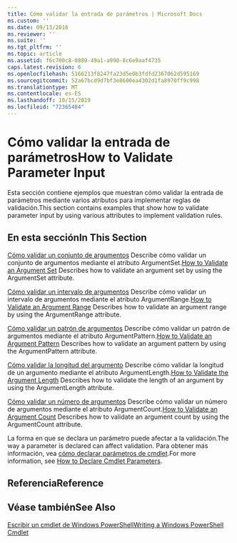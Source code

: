 ```yaml
---
title: Cómo validar la entrada de parámetros | Microsoft Docs
ms.custom: ''
ms.date: 09/13/2016
ms.reviewer: ''
ms.suite: ''
ms.tgt_pltfrm: ''
ms.topic: article
ms.assetid: f6c700c8-0889-49a1-a990-8c6e9aaf4735
caps.latest.revision: 6
ms.openlocfilehash: 5166213f8247fa23d5e0b3fdfd2367062d595169
ms.sourcegitcommit: 52a67bcd9d7bf3e8600ea4302d1fa8970ff9c998
ms.translationtype: MT
ms.contentlocale: es-ES
ms.lasthandoff: 10/15/2019
ms.locfileid: "72365484"
---
```

# <a name="how-to-validate-parameter-input"></a><span data-ttu-id="e2b26-102">Cómo validar la entrada de parámetros</span><span class="sxs-lookup"><span data-stu-id="e2b26-102">How to Validate Parameter Input</span></span>

<span data-ttu-id="e2b26-103">Esta sección contiene ejemplos que muestran cómo validar la entrada de parámetros mediante varios atributos para implementar reglas de validación.</span><span class="sxs-lookup"><span data-stu-id="e2b26-103">This section contains examples that show how to validate parameter input by using various attributes to implement validation rules.</span></span>

## <a name="in-this-section"></a><span data-ttu-id="e2b26-104">En esta sección</span><span class="sxs-lookup"><span data-stu-id="e2b26-104">In This Section</span></span>

<span data-ttu-id="e2b26-105">[Cómo validar un conjunto de argumentos](./how-to-validate-an-argument-set.md) Describe cómo validar un conjunto de argumentos mediante el atributo ArgumentSet.</span><span class="sxs-lookup"><span data-stu-id="e2b26-105">[How to Validate an Argument Set](./how-to-validate-an-argument-set.md) Describes how to validate an argument set by using the ArgumentSet attribute.</span></span>

<span data-ttu-id="e2b26-106">[Cómo validar un intervalo de argumentos](./how-to-validate-an-argument-range.md) Describe cómo validar un intervalo de argumentos mediante el atributo ArgumentRange.</span><span class="sxs-lookup"><span data-stu-id="e2b26-106">[How to Validate an Argument Range](./how-to-validate-an-argument-range.md) Describes how to validate an argument range by using the ArgumentRange attribute.</span></span>

<span data-ttu-id="e2b26-107">[Cómo validar un patrón de argumentos](./how-to-validate-an-argument-pattern.md) Describe cómo validar un patrón de argumentos mediante el atributo ArgumentPattern.</span><span class="sxs-lookup"><span data-stu-id="e2b26-107">[How to Validate an Argument Pattern](./how-to-validate-an-argument-pattern.md) Describes how to validate an argument pattern by using the ArgumentPattern attribute.</span></span>

<span data-ttu-id="e2b26-108">[Cómo validar la longitud del argumento](./how-to-validate-the-argument-length.md) Describe cómo validar la longitud de un argumento mediante el atributo ArgumentLength.</span><span class="sxs-lookup"><span data-stu-id="e2b26-108">[How to Validate the Argument Length](./how-to-validate-the-argument-length.md) Describes how to validate the length of an argument by using the ArgumentLength attribute.</span></span>

<span data-ttu-id="e2b26-109">[Cómo validar un número de argumentos](./how-to-validate-an-argument-count.md) Describe cómo validar un número de argumentos mediante el atributo ArgumentCount.</span><span class="sxs-lookup"><span data-stu-id="e2b26-109">[How to Validate an Argument Count](./how-to-validate-an-argument-count.md) Describes how to validate an argument count by using the ArgumentCount attribute.</span></span>

<span data-ttu-id="e2b26-110">La forma en que se declara un parámetro puede afectar a la validación.</span><span class="sxs-lookup"><span data-stu-id="e2b26-110">The way a parameter is declared can affect validation.</span></span> <span data-ttu-id="e2b26-111">Para obtener más información, vea [cómo declarar parámetros de cmdlet](./how-to-declare-cmdlet-parameters.md).</span><span class="sxs-lookup"><span data-stu-id="e2b26-111">For more information, see [How to Declare Cmdlet Parameters](./how-to-declare-cmdlet-parameters.md).</span></span>

## <a name="reference"></a><span data-ttu-id="e2b26-112">Referencia</span><span class="sxs-lookup"><span data-stu-id="e2b26-112">Reference</span></span>

## <a name="see-also"></a><span data-ttu-id="e2b26-113">Véase también</span><span class="sxs-lookup"><span data-stu-id="e2b26-113">See Also</span></span>

[<span data-ttu-id="e2b26-114">Escribir un cmdlet de Windows PowerShell</span><span class="sxs-lookup"><span data-stu-id="e2b26-114">Writing a Windows PowerShell Cmdlet</span></span>](./writing-a-windows-powershell-cmdlet.md)
